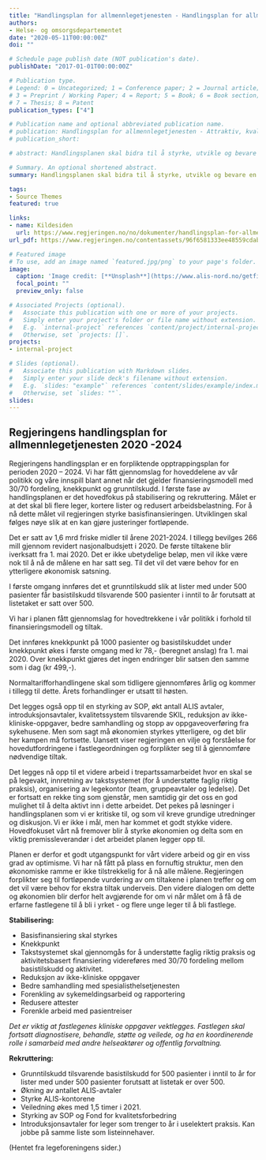 ```yaml
---
title: "Handlingsplan for allmennlegetjenesten - Handlingsplan for allmennlegetjenesten - Attraktiv, kvalitetssikker og teambasert - 2020–2024"
authors:
- Helse- og omsorgsdepartementet
date: "2020-05-11T00:00:00Z"
doi: ""

# Schedule page publish date (NOT publication's date).
publishDate: "2017-01-01T00:00:00Z"

# Publication type.
# Legend: 0 = Uncategorized; 1 = Conference paper; 2 = Journal article;
# 3 = Preprint / Working Paper; 4 = Report; 5 = Book; 6 = Book section;
# 7 = Thesis; 8 = Patent
publication_types: ["4"]

# Publication name and optional abbreviated publication name.
# publication: Handlingsplan for allmennlegetjenesten - Attraktiv, kvalitetssikker og teambasert - 2020–2024 
# publication_short: 

# abstract: Handlingsplanen skal bidra til å styrke, utvikle og bevare en fastlegeordning som gir pasientene allmennlegetjenester av høy kvalitet. Planen inneholder 17 tiltak.

# Summary. An optional shortened abstract.
summary: Handlingsplanen skal bidra til å styrke, utvikle og bevare en fastlegeordning som gir pasientene allmennlegetjenester av høy kvalitet. Planen inneholder 17 tiltak.

tags:
- Source Themes
featured: true

links:
- name: Kildesiden
  url: https://www.regjeringen.no/no/dokumenter/handlingsplan-for-allmennlegetjenesten/id2701926/
url_pdf: https://www.regjeringen.no/contentassets/96f6581333ee48559cdabf23c8772294/handlingsplan-for-allmennleger.pdf

# Featured image
# To use, add an image named `featured.jpg/png` to your page's folder. 
image:
  caption: 'Image credit: [**Unsplash**](https://www.alis-nord.no/getfile.php/131056-1589277267/Bilder/Artikkelbilder/Handlingsplan%20for%20allmennlegetjenesten%202020-2024.png%20%28mobile480%29.png)'
  focal_point: ""
  preview_only: false

# Associated Projects (optional).
#   Associate this publication with one or more of your projects.
#   Simply enter your project's folder or file name without extension.
#   E.g. `internal-project` references `content/project/internal-project/index.md`.
#   Otherwise, set `projects: []`.
projects:
- internal-project

# Slides (optional).
#   Associate this publication with Markdown slides.
#   Simply enter your slide deck's filename without extension.
#   E.g. `slides: "example"` references `content/slides/example/index.md`.
#   Otherwise, set `slides: ""`.
slides:
---
```


## Regjeringens handlingsplan for allmennlegetjenesten 2020 -2024 


Regjeringens handlingsplan er en forpliktende opptrappingsplan for perioden 2020 – 2024. Vi har fått gjennomslag for hoveddelene av vår politikk og våre innspill blant annet når det gjelder finansieringsmodell med 30/70 fordeling, knekkpunkt og grunntilskudd. I første fase av handlingsplanen er det hovedfokus på stabilisering og rekruttering. Målet er at det skal bli flere leger, kortere lister og redusert arbeidsbelastning. For å nå dette målet vil regjeringen styrke basisfinansieringen. Utviklingen skal følges nøye slik at en kan gjøre justeringer fortløpende.  

Det er satt av 1,6 mrd friske midler til årene 2021-2024. I tillegg bevilges 266 mill gjennom revidert nasjonalbudsjett i 2020. De første tiltakene blir iverksatt fra 1. mai 2020. Det er ikke ubetydelige beløp, men vil ikke være nok til å nå de målene en har satt seg. Til det vil det være behov for en ytterligere økonomisk satsning.  

I første omgang innføres det et grunntilskudd slik at lister med under 500 pasienter får basistilskudd tilsvarende 500 pasienter i inntil to år forutsatt at listetaket er satt over 500. 
 
Vi har i planen fått gjennomslag for hovedtrekkene i vår politikk i forhold til finansieringsmodell og tiltak. 

Det innføres knekkpunkt på 1000 pasienter og basistilskuddet under knekkpunkt økes i første omgang med kr 78,- (beregnet anslag) fra 1. mai 2020. Over knekkpunkt gjøres det ingen endringer blir satsen den samme som i dag (kr 499,-).  

Normaltarifforhandlingene skal som tidligere gjennomføres årlig og kommer i tillegg til dette. Årets forhandlinger er utsatt til høsten. 

Det legges også opp til en styrking av SOP, økt antall ALIS avtaler, introduksjonsavtaler, kvalitetssystem tilsvarende SKIL, reduksjon av ikke-kliniske-oppgaver, bedre samhandling og stopp av oppgaveoverføring fra sykehusene. Men som sagt må økonomien styrkes ytterligere, og det blir her kampen må fortsette. Uansett viser regjeringen en vilje og forståelse for hovedutfordringene i fastlegeordningen og forplikter seg til å gjennomføre nødvendige tiltak. 

Det legges nå opp til et videre arbeid i trepartssamarbeidet hvor en skal se på legevakt, innretning av takstsystemet (for å understøtte faglig riktig praksis), organisering av legekontor (team, gruppeavtaler og ledelse). Det er fortsatt en rekke ting som gjenstår, men samtidig gir det oss en god mulighet til å delta aktivt inn i dette arbeidet. Det pekes på løsninger i handlingsplanen som vi er kritiske til, og som vil kreve grundige utredninger og diskusjon. Vi er ikke i mål, men har kommet et godt stykke videre. Hovedfokuset vårt nå fremover blir å styrke økonomien og delta som en viktig premissleverandør i det arbeidet planen legger opp til. 

Planen er derfor et godt utgangspunkt for vårt videre arbeid og gir en viss grad av optimisme. Vi har nå fått på plass en fornuftig struktur, men den økonomiske ramme er ikke tilstrekkelig for å nå alle målene. Regjeringen forplikter seg til fortløpende vurdering av om tiltakene i planen treffer og om det vil være behov for ekstra tiltak underveis. Den videre dialogen om dette og økonomien blir derfor helt avgjørende for om vi når målet om å få de erfarne fastlegene til å bli i yrket - og flere unge leger til å bli fastlege.  


 
**Stabilisering:**

- Basisfinansiering skal styrkes 
- Knekkpunkt
- Takstsystemet skal gjennomgås for å understøtte faglig riktig praksis og aktivitetsbasert finansiering videreføres med 30/70 fordeling mellom basistilskudd og aktivitet.
- Reduksjon av ikke-kliniske oppgaver
- Bedre samhandling med spesialisthelsetjenesten
- Forenkling av sykemeldingsarbeid og rapportering
- Redusere attester
- Forenkle arbeid med pasientreiser 

*Det er viktig at fastlegenes kliniske oppgaver vektlegges. Fastlegen skal fortsatt diagnostisere, behandle, støtte og veilede, og ha en koordinerende rolle i samarbeid med andre helseaktører og offentlig forvaltning.* 
 


**Rekruttering:**

- Grunntilskudd tilsvarende basistilskudd for 500 pasienter i inntil to år for lister med under 500 pasienter forutsatt at listetak er over 500.
- Økning av antallet ALIS-avtaler 
- Styrke ALIS-kontorene
- Veiledning økes med 1,5 timer i 2021.
- Styrking av SOP og Fond for kvalitetsforbedring
- Introduksjonsavtaler for leger som trenger to år i uselektert praksis. Kan jobbe på samme liste som listeinnehaver.

(Hentet fra legeforeningens sider.)